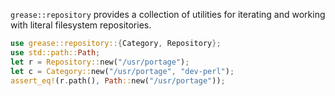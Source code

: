 `grease::repository` provides a collection of utilities for iterating and
working with literal filesystem repositories.

```rust
use grease::repository::{Category, Repository};
use std::path::Path;
let r = Repository::new("/usr/portage");
let c = Category::new("/usr/portage", "dev-perl");
assert_eq!(r.path(), Path::new("/usr/portage"));
```
